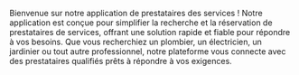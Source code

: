 Bienvenue sur notre application de prestataires des services !
Notre application est conçue pour simplifier la recherche et la réservation de prestataires de services, offrant une solution rapide et fiable pour répondre à vos besoins. Que vous recherchiez un plombier, un électricien, un jardinier ou tout autre professionnel, notre plateforme vous connecte avec des prestataires qualifiés prêts à répondre à vos exigences.
